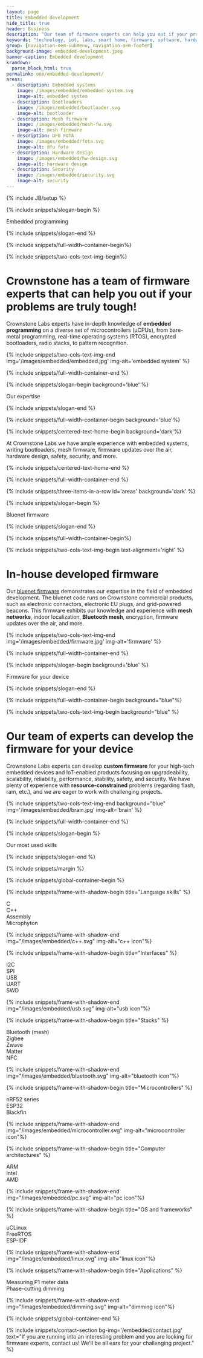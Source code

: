 ```yaml
---
layout: page
title: Embedded development
hide_title: true
header: Business
description: "Our team of firmware experts can help you out if your problems are truly tough"
keywords: "technology, iot, labs, smart home, firmware, software, hardware, embedded"
group: [navigation-oem-submenu, navigation-oem-footer]
background-image: embedded-development.jpeg
banner-caption: Embedded development
kramdown:
  parse_block_html: true
permalink: oem/embedded-development/
areas: 
  - description: Embedded systems
    image: /images/embedded/embedded-system.svg
    image-alt: embedded system
  - description: Bootloaders
    image: /images/embedded/bootloader.svg
    image-alt: bootloader
  - description: Mesh firmware
    image: /images/embedded/mesh-fw.svg
    image-alt: mesh firmware
  - description: DFU FOTA
    image: /images/embedded/fota.svg
    image-alt: dfu fota
  - description: Hardware design
    image: /images/embedded/hw-design.svg
    image-alt: hardware design
  - description: Security
    image: /images/embedded/security.svg
    image-alt: security
---
```


{% include JB/setup %}



{% include snippets/slogan-begin %}

Embedded programming

{% include snippets/slogan-end %}


{% include snippets/full-width-container-begin%}

{% include snippets/two-cols-text-img-begin%}

# Crownstone has a team of firmware experts that can help you out if your problems are truly tough!


Crownstone Labs experts have in-depth knowledge of **embedded programming** on a diverse set of microcontrollers (µCPUs), from bare-metal programming, real-time operating systems (RTOS), encrypted bootloaders, radio stacks, to pattern recognition.  

{% include snippets/two-cols-text-img-end img='/images/embedded/embedded.jpg' img-alt='embedded system' %}

{% include snippets/full-width-container-end %}



{% include snippets/slogan-begin background='blue' %}

Our expertise

{% include snippets/slogan-end %}


{% include snippets/full-width-container-begin background='blue'%}

{% include snippets/centered-text-home-begin background='dark'%}

At Crownstone Labs we have ample experience with embedded systems, writing bootloaders, mesh firmware, firmware updates over the air, hardware design, safety, security, and more.

{% include snippets/centered-text-home-end %}

{% include snippets/full-width-container-end %}


{% include snippets/three-items-in-a-row  id='areas' background='dark' %}



{% include snippets/slogan-begin %}

Bluenet firmware

{% include snippets/slogan-end %}


{% include snippets/full-width-container-begin%}

{% include snippets/two-cols-text-img-begin  text-alignment='right' %}

# In-house developed firmware

Our [bluenet firmware](https://github.com/crownstone/bluenet/) demonstrates our expertise in the field of embedded development. The bluenet code runs on Crownstone commercial products, such as electronic connectors, electronic EU plugs, and grid-powered beacons. This firmware exhibits our knowledge and experience with **mesh networks**, indoor localization, **Bluetooth mesh**, encryption, firmware updates over the air, and more.   

{% include snippets/two-cols-text-img-end img='/images/embedded/firmware.jpg' img-alt='firmware' %}

{% include snippets/full-width-container-end %}



{% include snippets/slogan-begin background='blue' %}

Firmware for your device

{% include snippets/slogan-end %}


{% include snippets/full-width-container-begin background="blue"%}

{% include snippets/two-cols-text-img-begin background="blue" %}

# Our team of experts can develop the    firmware for your device 

Crownstone Labs experts can develop **custom firmware** for your high-tech embedded devices and IoT-enabled products focusing on upgradeability, scalability, reliability, performance, stability, safety, and security. We have plenty of experience with **resource-constrained** problems (regarding flash, ram, etc.), and we are eager to work with challenging projects. 

{% include snippets/two-cols-text-img-end background="blue" img='/images/embedded/brain.jpg' img-alt='brain' %}

{% include snippets/full-width-container-end %}



{% include snippets/slogan-begin %}

Our most used skills

{% include snippets/slogan-end %}


{% include snippets/margin %}


{% include snippets/global-container-begin %}

{% include snippets/frame-with-shadow-begin title="Language skills" %}

C  
C++  
Assembly  
Microphyton  

{% include snippets/frame-with-shadow-end img="/images/embedded/c++.svg" img-alt="c++ icon"%}


{% include snippets/frame-with-shadow-begin title="Interfaces" %}

I2C  
SPI  
USB  
UART  
SWD  

{% include snippets/frame-with-shadow-end img="/images/embedded/usb.svg" img-alt="usb icon"%}


{% include snippets/frame-with-shadow-begin title="Stacks" %}
 
Bluetooth (mesh)  
Zigbee  
Zwave  
Matter  
NFC  

{% include snippets/frame-with-shadow-end img="/images/embedded/bluetooth.svg" img-alt="bluetooth icon"%}


{% include snippets/frame-with-shadow-begin title="Microcontrollers" %}
 
nRF52 series  
ESP32  
Blackfin  

{% include snippets/frame-with-shadow-end img="/images/embedded/microcontroller.svg" img-alt="microcontroller icon"%}


{% include snippets/frame-with-shadow-begin title="Computer architectures" %}
 
ARM  
Intel  
AMD  

{% include snippets/frame-with-shadow-end img="/images/embedded/pc.svg" img-alt="pc icon"%}


{% include snippets/frame-with-shadow-begin title="OS and frameworks" %}
 
uCLinux  
FreeRTOS  
ESP-IDF  

{% include snippets/frame-with-shadow-end img="/images/embedded/linux.svg" img-alt="linux icon"%}


{% include snippets/frame-with-shadow-begin title="Applications" %}
 
Measuring P1 meter data  
Phase-cutting dimming  

{% include snippets/frame-with-shadow-end img="/images/embedded/dimming.svg" img-alt="dimming icon"%}



{% include snippets/global-container-end %}



{% include snippets/contact-section bg-img='/embedded/contact.jpg' text="If you are running into an interesting problem and you are looking for firmware experts, contact us! We'll be all ears for your challenging project." %}
